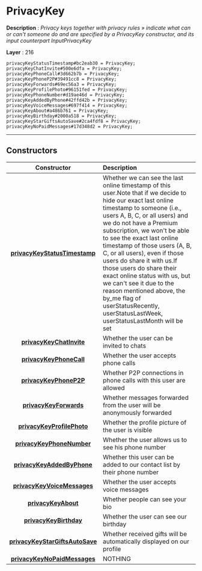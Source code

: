 # PrivacyKey

**Description** : *Privacy keys together with privacy rules &raquo; indicate what can or can&#039;t someone do and are specified by a PrivacyKey constructor, and its input counterpart InputPrivacyKey*

**Layer** : 216

```tl
privacyKeyStatusTimestamp#bc2eab30 = PrivacyKey;
privacyKeyChatInvite#500e6dfa = PrivacyKey;
privacyKeyPhoneCall#3d662b7b = PrivacyKey;
privacyKeyPhoneP2P#39491cc8 = PrivacyKey;
privacyKeyForwards#69ec56a3 = PrivacyKey;
privacyKeyProfilePhoto#96151fed = PrivacyKey;
privacyKeyPhoneNumber#d19ae46d = PrivacyKey;
privacyKeyAddedByPhone#42ffd42b = PrivacyKey;
privacyKeyVoiceMessages#697f414 = PrivacyKey;
privacyKeyAbout#a486b761 = PrivacyKey;
privacyKeyBirthday#2000a518 = PrivacyKey;
privacyKeyStarGiftsAutoSave#2ca4fdf8 = PrivacyKey;
privacyKeyNoPaidMessages#17d348d2 = PrivacyKey;
```

---

## Constructors

| Constructor | Description |
| :---: | :--- |
| [**privacyKeyStatusTimestamp**](constructor/privacyKeyStatusTimestamp) | Whether we can see the last online timestamp of this user.Note that if we decide to hide our exact last online timestamp to someone (i.e., users A, B, C, or all users) and we do not have a Premium subscription, we won't be able to see the exact last online timestamp of those users (A, B, C, or all users), even if those users do share it with us.If those users do share their exact online status with us, but we can't see it due to the reason mentioned above, the by_me flag of userStatusRecently, userStatusLastWeek, userStatusLastMonth will be set |
| [**privacyKeyChatInvite**](constructor/privacyKeyChatInvite) | Whether the user can be invited to chats |
| [**privacyKeyPhoneCall**](constructor/privacyKeyPhoneCall) | Whether the user accepts phone calls |
| [**privacyKeyPhoneP2P**](constructor/privacyKeyPhoneP2P) | Whether P2P connections in phone calls with this user are allowed |
| [**privacyKeyForwards**](constructor/privacyKeyForwards) | Whether messages forwarded from the user will be anonymously forwarded |
| [**privacyKeyProfilePhoto**](constructor/privacyKeyProfilePhoto) | Whether the profile picture of the user is visible |
| [**privacyKeyPhoneNumber**](constructor/privacyKeyPhoneNumber) | Whether the user allows us to see his phone number |
| [**privacyKeyAddedByPhone**](constructor/privacyKeyAddedByPhone) | Whether this user can be added to our contact list by their phone number |
| [**privacyKeyVoiceMessages**](constructor/privacyKeyVoiceMessages) | Whether the user accepts voice messages |
| [**privacyKeyAbout**](constructor/privacyKeyAbout) | Whether people can see your bio |
| [**privacyKeyBirthday**](constructor/privacyKeyBirthday) | Whether the user can see our birthday |
| [**privacyKeyStarGiftsAutoSave**](constructor/privacyKeyStarGiftsAutoSave) | Whether received gifts will be automatically displayed on our profile |
| [**privacyKeyNoPaidMessages**](constructor/privacyKeyNoPaidMessages) | NOTHING |